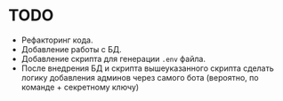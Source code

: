 # TODO
* Рефакторинг кода.
* Добавление работы с БД.
* Добавление скрипта для генерации `.env` файла.
* После внедрения БД и скрипта вышеуказанного скрипта сделать логику добавления админов через самого бота (вероятно, по команде + секретному ключу)
